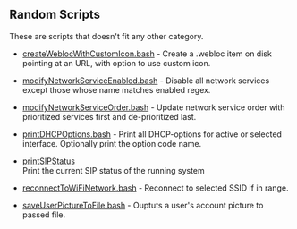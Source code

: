 ## Random Scripts
These are scripts that doesn't fit any other category.

* [createWeblocWithCustomIcon.bash](https://github.com/erikberglund/Scripts/blob/master/Random%20Scripts/createWeblocWithCustomIcon.bash) - Create a .webloc item on disk pointing at an URL, with option to use custom icon.
* [modifyNetworkServiceEnabled.bash](https://github.com/erikberglund/Scripts/blob/master/Random%20Scripts/modifyNetworkServiceEnabled.bash) - Disable all network services except those whose name matches enabled regex.
* [modifyNetworkServiceOrder.bash](https://github.com/erikberglund/Scripts/blob/master/Random%20Scripts/modifyNetworkServiceOrder.bash) - Update network service order with prioritized services first and de-prioritized last.
* [printDHCPOptions.bash](https://github.com/erikberglund/Scripts/blob/master/Tools/printDHCPOptions.bash) - Print all DHCP-options for active or selected interface. Optionally print the option code name.

* [printSIPStatus](https://github.com/erikberglund/Scripts/blob/master/random/printSIPStatus)  
 Print the current SIP status of the running system
 
* [reconnectToWiFiNetwork.bash](https://github.com/erikberglund/Scripts/blob/master/Random%20Scripts/reconnectToWiFiNetwork.bash) - Reconnect to selected SSID if in range.
* [saveUserPictureToFile.bash](https://github.com/erikberglund/Scripts/blob/master/Random%20Scripts/saveUserPictureToFile.bash) - Ouptuts a user's account picture to passed file.
